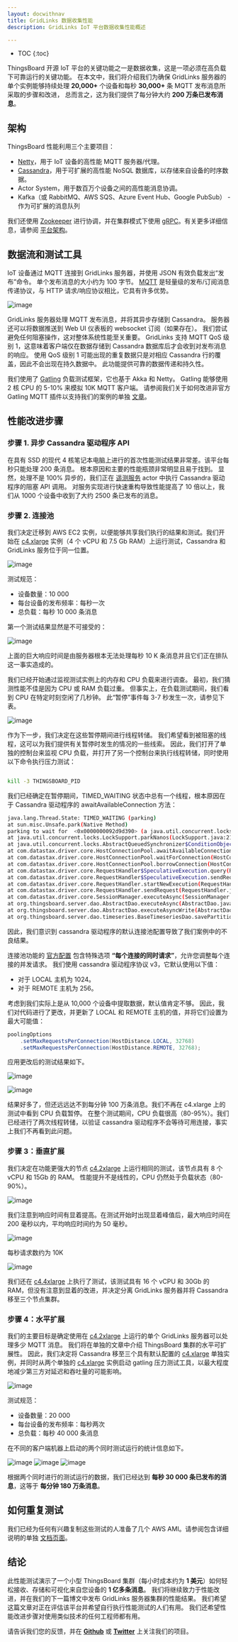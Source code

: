```yaml
---
layout: docwithnav
title: GridLinks 数据收集性能
description: GridLinks IoT 平台数据收集性能概述

---
```


* TOC
{:toc}

ThingsBoard 开源 IoT 平台的关键功能之一是数据收集，这是一项必须在高负载下可靠运行的关键功能。
在本文中，我们将介绍我们为确保 GridLinks 服务器的单个实例能够持续处理 **20,000+** 个设备和每秒 **30,000+** 条 MQTT 发布消息所采取的步骤和改进，
总而言之，这为我们提供了每分钟大约 **200 万条已发布消息**。

## 架构

ThingsBoard 性能利用三个主要项目：

- [Netty](http://netty.io/)，用于 IoT 设备的高性能 MQTT 服务器/代理。
- [Cassandra](http://cassandra.apache.org/)，用于可扩展的高性能 NoSQL 数据库，以存储来自设备的时序数据。
- Actor System，用于数百万个设备之间的高性能消息协调。
- Kafka（或 RabbitMQ、AWS SQS、Azure Event Hub、Google PubSub） - 作为可扩展的消息队列

我们还使用 [Zookeeper](https://zookeeper.apache.org/) 进行协调，并在集群模式下使用 [gRPC](http://www.grpc.io/)。有关更多详细信息，请参阅 [平台架构](/docs/reference/)。

## 数据流和测试工具

IoT 设备通过 MQTT 连接到 GridLinks 服务器，并使用 JSON 有效负载发出“发布”命令。
单个发布消息的大小约为 100 字节。
[MQTT](http://mqtt.org/) 是轻量级的发布/订阅消息传递协议，与 HTTP 请求/响应协议相比，它具有许多优势。

![image](/images/reference/performance/performance-diagram-0.svg)

GridLinks 服务器处理 MQTT 发布消息，并将其异步存储到 Cassandra。
服务器还可以将数据推送到 Web UI 仪表板的 websocket 订阅（如果存在）。
我们尝试避免任何阻塞操作，这对整体系统性能至关重要。
GridLinks 支持 MQTT QoS 级别 1，这意味着客户端仅在数据存储到 Cassandra 数据库后才会收到对发布消息的响应。
使用 QoS 级别 1 可能出现的重复数据只是对相应 Cassandra 行的覆盖，因此不会出现在持久数据中。
此功能提供可靠的数据传递和持久性。

我们使用了 [Gatling](http://gatling.io/) 负载测试框架，它也基于 Akka 和 Netty。
Gatling 能够使用 2 核 CPU 的 5-10% 来模拟 10K MQTT 客户端。
请参阅我们关于如何改进非官方 Gatling MQTT 插件以支持我们的案例的单独 [文章](/docs/reference/performance-tools)。

## 性能改进步骤

### 步骤 1. 异步 Cassandra 驱动程序 API

在具有 SSD 的现代 4 核笔记本电脑上进行的首次性能测试结果非常差。该平台每秒只能处理 200 条消息。
根本原因和主要的性能瓶颈非常明显且易于找到。
显然，处理不是 100% 异步的，我们正在 [遥测服务](/docs/user-guide/telemetry/) actor 中执行 Cassandra 驱动程序的阻塞 API 调用。
对服务实现进行快速重构导致性能提高了 10 倍以上，我们从 1000 个设备中收到了大约 2500 条已发布的消息。

### 步骤 2. 连接池

我们决定迁移到 AWS EC2 实例，以便能够共享我们执行的结果和测试。我们开始在 [c4.xlarge](http://www.ec2instances.info/?selected=c4.xlarge) 实例（4 个 vCPU 和 7.5 Gb RAM）上运行测试，Cassandra 和 GridLinks 服务位于同一位置。

![image](/images/reference/performance/performance-diagram-1.svg)

测试规范：

- 设备数量：10 000
- 每台设备的发布频率：每秒一次
- 总负载：每秒 10 000 条消息

第一个测试结果显然是不可接受的：

![image](/images/reference/performance/single_node_no_fix_stats.png)


上面的巨大响应时间是由服务器根本无法处理每秒 10 K 条消息并且它们正在排队这一事实造成的。

我们已经开始通过监视测试实例上的内存和 CPU 负载来进行调查。
最初，我们猜测性能不佳是因为 CPU 或 RAM 负载过重。
但事实上，在负载测试期间，我们看到 CPU 在特定时刻空闲了几秒钟。
此“暂停”事件每 3-7 秒发生一次，请参见下表。

![image](/images/reference/performance/single_node_no_fix_rps.png)

作为下一步，我们决定在这些暂停期间进行线程转储。
我们希望看到被阻塞的线程，这可以为我们提供有关暂停时发生的情况的一些线索。
因此，我们打开了单独的控制台来监视 CPU 负载，并打开了另一个控制台来执行线程转储，同时使用以下命令执行压力测试：

```bash

kill -3 THINGSBOARD_PID

```

我们已经确定在暂停期间，TIMED_WAITING 状态中总有一个线程，根本原因在于 Cassandra 驱动程序的 awaitAvailableConnection 方法：

```bash
java.lang.Thread.State: TIMED_WAITING (parking)
at sun.misc.Unsafe.park(Native Method)
parking to wait for  <0x0000000092d9d390> (a java.util.concurrent.locks.AbstractQueuedSynchronizer$ConditionObject)
at java.util.concurrent.locks.LockSupport.parkNanos(LockSupport.java:215)
at java.util.concurrent.locks.AbstractQueuedSynchronizer$ConditionObject.await(AbstractQueuedSynchronizer.java:2163)
at com.datastax.driver.core.HostConnectionPool.awaitAvailableConnection(HostConnectionPool.java:287)
at com.datastax.driver.core.HostConnectionPool.waitForConnection(HostConnectionPool.java:328)
at com.datastax.driver.core.HostConnectionPool.borrowConnection(HostConnectionPool.java:251)
at com.datastax.driver.core.RequestHandler$SpeculativeExecution.query(RequestHandler.java:301)
at com.datastax.driver.core.RequestHandler$SpeculativeExecution.sendRequest(RequestHandler.java:281)
at com.datastax.driver.core.RequestHandler.startNewExecution(RequestHandler.java:115)
at com.datastax.driver.core.RequestHandler.sendRequest(RequestHandler.java:91)
at com.datastax.driver.core.SessionManager.executeAsync(SessionManager.java:132)
at org.thingsboard.server.dao.AbstractDao.executeAsync(AbstractDao.java:91)
at org.thingsboard.server.dao.AbstractDao.executeAsyncWrite(AbstractDao.java:75)
at org.thingsboard.server.dao.timeseries.BaseTimeseriesDao.savePartition(BaseTimeseriesDao.java:135)
```

因此，我们意识到 cassandra 驱动程序的默认连接池配置导致了我们案例中的不良结果。

连接池功能的 [官方配置](http://docs.datastax.com/en/developer/java-driver/2.1/manual/pooling/) 包含特殊选项
**“每个连接的同时请求”**，允许您调整每个连接的并发请求。
我们使用 cassandra 驱动程序协议 v3，它默认使用以下值：

- 对于 LOCAL 主机为 1024。
- 对于 REMOTE 主机为 256。

考虑到我们实际上是从 10,000 个设备中提取数据，默认值肯定不够。
因此，我们对代码进行了更改，并更新了 LOCAL 和 REMOTE 主机的值，并将它们设置为最大可能值：

```java
poolingOptions
    .setMaxRequestsPerConnection(HostDistance.LOCAL, 32768)
    .setMaxRequestsPerConnection(HostDistance.REMOTE, 32768);
```

应用更改后的测试结果如下。

![image](/images/reference/performance/single_node_with_fix_stats.png)

![image](/images/reference/performance/single_node_with_fix_rps.png)

结果好多了，但还远远达不到每分钟 100 万条消息。我们不再在 c4.xlarge 上的测试中看到 CPU 负载暂停。
在整个测试期间，CPU 负载很高（80-95%）。我们已经进行了两次线程转储，以验证 cassandra 驱动程序不会等待可用连接，事实上我们不再看到此问题。

### 步骤 3：垂直扩展

我们决定在功能更强大的节点 [c4.2xlarge](http://www.ec2instances.info/?selected=c4.2xlarge) 上运行相同的测试，该节点具有 8 个 vCPU 和 15Gb 的 RAM。
性能提升不是线性的，CPU 仍然处于负载状态（80-90%）。

![image](/images/reference/performance/single_node_x2_with_fix_stats.png)

我们注意到响应时间有显着提高。在测试开始时出现显着峰值后，最大响应时间在 200 毫秒以内，平均响应时间约为 50 毫秒。

![image](/images/reference/performance/single_node_x2_with_fix_time.png)

每秒请求数约为 10K

![image](/images/reference/performance/single_node_x2_with_fix_rps.png)

我们还在 [c4.4xlarge](http://www.ec2instances.info/?selected=c4.4xlarge) 上执行了测试，该测试具有 16 个 vCPU 和 30Gb 的 RAM，但没有注意到显着的改进，并决定分离 GridLinks 服务器并将 Cassandra 移至三个节点集群。

### 步骤 4：水平扩展

我们的主要目标是确定使用在 [c4.2xlarge](http://www.ec2instances.info/?selected=c4.2xlarge) 上运行的单个 GridLinks 服务器可以处理多少 MQTT 消息。
我们将在单独的文章中介绍 ThingsBoard 集群的水平可扩展性。
因此，我们决定将 Cassandra 移至三个具有默认配置的 [c4.xlarge](http://www.ec2instances.info/?selected=c4.xlarge) 单独实例，并同时从两个单独的 [c4.xlarge](http://www.ec2instances.info/?selected=c4.xlarge) 实例启动 gatling 压力测试工具，以最大程度地减少第三方对延迟和吞吐量的可能影响。

![image](/images/reference/performance/performance-diagram-2.svg)

测试规范：

- 设备数量：20 000
- 每台设备的发布频率：每秒两次
- 总负载：每秒 40 000 条消息

在不同的客户端机器上启动的两个同时测试运行的统计信息如下。

![image](/images/reference/performance/cluster_stats.png)
![image](/images/reference/performance/cluster_rps.png)
![image](/images/reference/performance/cluster_responses_ps.png)

根据两个同时进行的测试运行的数据，我们已经达到 **每秒 30 000 条已发布的消息**，这等于 **每分钟 180 万条消息**。

## 如何重复测试

我们已经为任何有兴趣复制这些测试的人准备了几个 AWS AMI。请参阅包含详细说明的单独 [文档页面](/docs/reference/performance-tests)。

## 结论

此性能测试演示了一个小型 ThingsBoard 集群（每小时成本约为 **1 美元**）如何轻松接收、存储和可视化来自您设备的 **1 亿多条消息**。
我们将继续致力于性能改进，并在我们的下一篇博文中发布 GridLinks 服务器集群的性能结果。
我们希望这篇文章对正在评估该平台并希望自行执行性能测试的人们有用。
我们还希望性能改进步骤对使用类似技术的任何工程师都有用。

请告诉我们您的反馈，并在 [**Github**](https://github.com/thingsboard/thingsboard) 或 [**Twitter**](https://twitter.com/thingsboard) 上关注我们的项目。